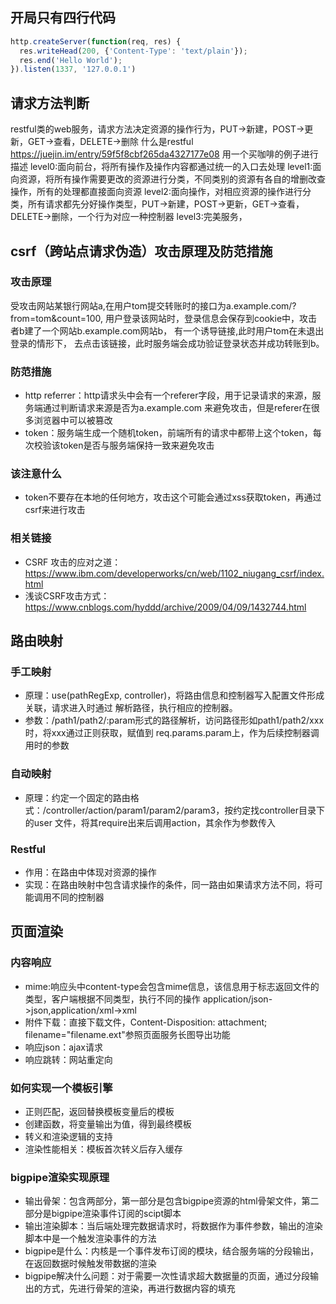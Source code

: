 ## 开局只有四行代码
```js
http.createServer(function(req, res) {
  res.writeHead(200, {'Content-Type': 'text/plain'});
  res.end('Hello World');
}).listen(1337, '127.0.0.1')
```
## 请求方法判断
restful类的web服务，请求方法决定资源的操作行为，PUT->新建，POST->更新，GET->查看，DELETE->删除
什么是restful https://juejin.im/entry/59f5f8cbf265da4327177e08
用一个买咖啡的例子进行描述
level0:面向前台，将所有操作及操作内容都通过统一的入口去处理
level1:面向资源，将所有操作需要更改的资源进行分类，不同类别的资源有各自的增删改查操作，所有的处理都直接面向资源
level2:面向操作，对相应资源的操作进行分类，所有请求都先分好操作类型，PUT->新建，POST->更新，GET->查看，DELETE->删除，一个行为对应一种控制器
level3:完美服务，
## csrf（跨站点请求伪造）攻击原理及防范措施
### 攻击原理
受攻击网站某银行网站a,在用户tom提交转账时的接口为a.example.com/?from=tom&count=100,
用户登录该网站时，登录信息会保存到cookie中，攻击者b建了一个网站b.example.com网站b，
有一个诱导链接<a href="a.example.com/?from=tom&count=100&to=b"></a>,此时用户tom在未退出登录的情形下，
去点击该链接，此时服务端会成功验证登录状态并成功转账到b。
### 防范措施
- http referrer：http请求头中会有一个referer字段，用于记录请求的来源，服务端通过判断请求来源是否为a.example.com
来避免攻击，但是referer在很多浏览器中可以被篡改
- token：服务端生成一个随机token，前端所有的请求中都带上这个token，每次校验该token是否与服务端保持一致来避免攻击
### 该注意什么
- token不要存在本地的任何地方，攻击这个可能会通过xss获取token，再通过csrf来进行攻击
### 相关链接
- CSRF 攻击的应对之道：https://www.ibm.com/developerworks/cn/web/1102_niugang_csrf/index.html
- 浅谈CSRF攻击方式：https://www.cnblogs.com/hyddd/archive/2009/04/09/1432744.html


## 路由映射
### 手工映射
- 原理：use(pathRegExp, controller)，将路由信息和控制器写入配置文件形成关联，请求进入时通过
解析路径，执行相应的控制器。
- 参数：/path1/path2/:param形式的路径解析，访问路径形如path1/path2/xxx时，将xxx通过正则获取，赋值到
req.params.param上，作为后续控制器调用时的参数

### 自动映射
- 原理：约定一个固定的路由格式：/controller/action/param1/param2/param3，按约定找controller目录下的user
文件，将其require出来后调用action，其余作为参数传入

### Restful
- 作用：在路由中体现对资源的操作
- 实现：在路由映射中包含请求操作的条件，同一路由如果请求方法不同，将可能调用不同的控制器

## 页面渲染

### 内容响应
- mime:响应头中content-type会包含mime信息，该信息用于标志返回文件的类型，客户端根据不同类型，执行不同的操作
application/json->json,application/xml->xml
- 附件下载：直接下载文件，Content-Disposition: attachment; filename="filename.ext"参照页面服务长图导出功能
- 响应json：ajax请求
- 响应跳转：网站重定向

### 如何实现一个模板引擎
- 正则匹配，返回替换模板变量后的模板
- 创建函数，将变量输出为值，得到最终模板
- 转义和渲染逻辑的支持
- 渲染性能相关：模板首次转义后存入缓存

### bigpipe渲染实现原理
- 输出骨架：包含两部分，第一部分是包含bigpipe资源的html骨架文件，第二部分是bigpipe渲染事件订阅的scipt脚本
- 输出渲染脚本：当后端处理完数据请求时，将数据作为事件参数，输出的渲染脚本中是一个触发渲染事件的方法
- bigpipe是什么：内核是一个事件发布订阅的模块，结合服务端的分段输出，在返回数据时候触发带数据的渲染
- bigpipe解决什么问题：对于需要一次性请求超大数据量的页面，通过分段输出的方式，先进行骨架的渲染，再进行数据内容的填充



